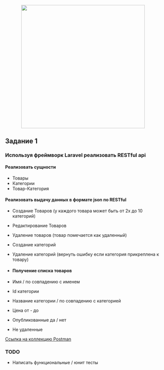 <p align="center"><a href="https://laravel.com" target="_blank"><img src="https://raw.githubusercontent.com/laravel/art/master/logo-lockup/5%20SVG/2%20CMYK/1%20Full%20Color/laravel-logolockup-cmyk-red.svg" width="400"></a></p>


## Задание 1

### Используя фреймворк Laravel реализовать RESTful api

#### Реализовать сущности
- Товары
- Категории
- Товар-Категория

#### Реализовать выдачу данных в формате json по RESTful

- Создание Товаров (у каждого товара может быть от 2х до 10 категорий)
- Редактирование Товаров
- Удаление товаров (товар помечается как удаленный)
- Создание категорий
- Удаление категорий (вернуть ошибку если категория прикреплена к товару)

- #### Получение списка товаров
- Имя / по совпадению с  именем
- Id категории
- Название категории  / по совпадению с  категорией
- Цена от - до
- Опубликованные да / нет
- Не удаленные

[Ссылка на коллекцию Postman](https://www.postman.com/cy322666/workspace/cebe5a06-b0f1-4022-bd74-f967e1d58607/overview)

### TODO
- Написать функциональные / юнит тесты
